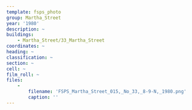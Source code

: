 ```yaml
---
template: fsps_photo
group: Martha_Street
year: '1980'
description: ~
buildings:
    - Martha_Street/33_Martha_Street
coordinates: ~
heading: ~
classification: ~
section: ~
cell: ~
film_roll: ~
files:
    -
        filename: 'FSPS_Martha_Street_015,_No_33,_8-9-N,_1980.png'
        caption: ''
---
```


